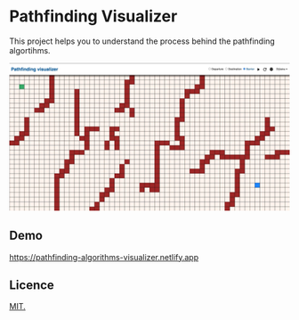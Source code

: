 # Pathfinding Visualizer

This project helps you to understand the process behind the pathfinding algortihms.

![demo](./demo.jpg)

## Demo

https://pathfinding-algorithms-visualizer.netlify.app

## Licence

[MIT.](https://github.com/mxjoly/pathfinding-visualizer/blob/master/LICENSE)
